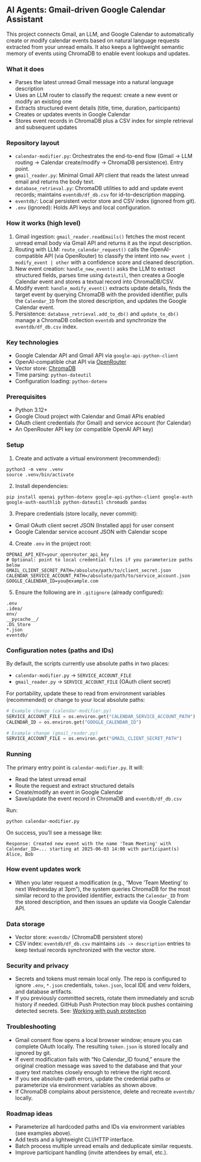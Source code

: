 ## AI Agents: Gmail-driven Google Calendar Assistant

This project connects Gmail, an LLM, and Google Calendar to automatically create or modify calendar events based on natural language requests extracted from your unread emails. It also keeps a lightweight semantic memory of events using ChromaDB to enable event lookups and updates.

### What it does
- Parses the latest unread Gmail message into a natural language description
- Uses an LLM router to classify the request: create a new event or modify an existing one
- Extracts structured event details (title, time, duration, participants)
- Creates or updates events in Google Calendar
- Stores event records in ChromaDB plus a CSV index for simple retrieval and subsequent updates

### Repository layout
- `calendar-modifier.py`: Orchestrates the end-to-end flow (Gmail → LLM routing → Calendar create/modify → ChromaDB persistence). Entry point.
- `gmail_reader.py`: Minimal Gmail API client that reads the latest unread email and returns the body text.
- `database_retrieval.py`: ChromaDB utilities to add and update event records; maintains `eventdb/df_db.csv` for id-to-description mapping.
- `eventdb/`: Local persistent vector store and CSV index (ignored from git).
- `.env` (ignored): Holds API keys and local configuration.

### How it works (high level)
1. Gmail ingestion: `gmail_reader.readEmails()` fetches the most recent unread email body via Gmail API and returns it as the input description.
2. Routing with LLM: `route_calendar_request()` calls the OpenAI-compatible API (via OpenRouter) to classify the intent into `new_event | modify_event | other` with a confidence score and cleaned description.
3. New event creation: `handle_new_event()` asks the LLM to extract structured fields, parses time using `dateutil`, then creates a Google Calendar event and stores a textual record into ChromaDB/CSV.
4. Modify event: `handle_modify_event()` extracts update details, finds the target event by querying ChromaDB with the provided identifier, pulls the `Calendar_ID` from the stored description, and updates the Google Calendar event.
5. Persistence: `database_retrieval.add_to_db()` and `update_to_db()` manage a ChromaDB collection `eventdb` and synchronize the `eventdb/df_db.csv` index.

### Key technologies
- Google Calendar API and Gmail API via `google-api-python-client`
- OpenAI-compatible chat API via [OpenRouter](https://openrouter.ai/)
- Vector store: [ChromaDB](https://www.trychroma.com/)
- Time parsing: `python-dateutil`
- Configuration loading: `python-dotenv`

### Prerequisites
- Python 3.12+
- Google Cloud project with Calendar and Gmail APIs enabled
- OAuth client credentials (for Gmail) and service account (for Calendar)
- An OpenRouter API key (or compatible OpenAI API key)

### Setup
1. Create and activate a virtual environment (recommended):
```
python3 -m venv .venv
source .venv/bin/activate
```

2. Install dependencies:
```
pip install openai python-dotenv google-api-python-client google-auth google-auth-oauthlib python-dateutil chromadb pandas
```

3. Prepare credentials (store locally, never commit):
- Gmail OAuth client secret JSON (Installed app) for user consent
- Google Calendar service account JSON with Calendar scope

4. Create `.env` in the project root:
```
OPENAI_API_KEY=your_openrouter_api_key
# Optional: point to local credential files if you parameterize paths below
GMAIL_CLIENT_SECRET_PATH=/absolute/path/to/client_secret.json
CALENDAR_SERVICE_ACCOUNT_PATH=/absolute/path/to/service_account.json
GOOGLE_CALENDAR_ID=you@example.com
```

5. Ensure the following are in `.gitignore` (already configured):
```
.env
.idea/
env/
__pycache__/
.DS_Store
*.json
eventdb/
```

### Configuration notes (paths and IDs)
By default, the scripts currently use absolute paths in two places:
- `calendar-modifier.py` → `SERVICE_ACCOUNT_FILE`
- `gmail_reader.py` → `SERVICE_ACCOUNT_FILE` (OAuth client secret)

For portability, update these to read from environment variables (recommended) or change to your local absolute paths:
```python
# Example change (calendar-modifier.py)
SERVICE_ACCOUNT_FILE = os.environ.get("CALENDAR_SERVICE_ACCOUNT_PATH")
CALENDAR_ID = os.environ.get("GOOGLE_CALENDAR_ID")

# Example change (gmail_reader.py)
SERVICE_ACCOUNT_FILE = os.environ.get("GMAIL_CLIENT_SECRET_PATH")
```

### Running
The primary entry point is `calendar-modifier.py`. It will:
- Read the latest unread email
- Route the request and extract structured details
- Create/modify an event in Google Calendar
- Save/update the event record in ChromaDB and `eventdb/df_db.csv`

Run:
```
python calendar-modifier.py
```

On success, you’ll see a message like:
```
Response: Created new event with the name 'Team Meeting' with Calendar_ID=... starting at 2025-06-03 14:00 with participant(s) Alice, Bob
```

### How event updates work
- When you later request a modification (e.g., “Move ‘Team Meeting’ to next Wednesday at 3pm”), the system queries ChromaDB for the most similar record to the provided identifier, extracts the `Calendar_ID` from the stored description, and then issues an update via Google Calendar API.

### Data storage
- Vector store: `eventdb/` (ChromaDB persistent store)
- CSV index: `eventdb/df_db.csv` maintains `ids -> description` entries to keep textual records synchronized with the vector store.

### Security and privacy
- Secrets and tokens must remain local only. The repo is configured to ignore `.env`, `*.json` credentials, `token.json`, local IDE and venv folders, and database artifacts.
- If you previously committed secrets, rotate them immediately and scrub history if needed. GitHub Push Protection may block pushes containing detected secrets. See: [Working with push protection](https://docs.github.com/code-security/secret-scanning/working-with-secret-scanning-and-push-protection/working-with-push-protection-from-the-command-line#resolving-a-blocked-push)

### Troubleshooting
- Gmail consent flow opens a local browser window; ensure you can complete OAuth locally. The resulting `token.json` is stored locally and ignored by git.
- If event modification fails with “No Calendar_ID found,” ensure the original creation message was saved to the database and that your query text matches closely enough to retrieve the right record.
- If you see absolute-path errors, update the credential paths or parameterize via environment variables as shown above.
- If ChromaDB complains about persistence, delete and recreate `eventdb/` locally.

### Roadmap ideas
- Parameterize all hardcoded paths and IDs via environment variables (see examples above).
- Add tests and a lightweight CLI/HTTP interface.
- Batch process multiple unread emails and deduplicate similar requests.
- Improve participant handling (invite attendees by email, etc.).



